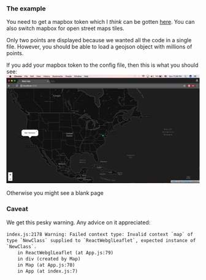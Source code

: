 ### The example
You need to get a mapbox token which I *think* can be gotten [here](https://www.mapbox.com/help/define-access-token/). You can also switch mapbox for open street maps tiles.

Only two points are displayed because we wanted all the code in a single file. However, you should be able to load a geojson object with millions of points.

If you add your mapbox token to the config file, then this is what you should see:
![sample](./example.png)

Otherwise you might see a blank page


### Caveat
We get this pesky warning. Any advice on it appreciated:
````
index.js:2178 Warning: Failed context type: Invalid context `map` of type `NewClass` supplied to `ReactWebglLeaflet`, expected instance of `NewClass`.
    in ReactWebglLeaflet (at App.js:79)
    in div (created by Map)
    in Map (at App.js:70)
    in App (at index.js:7)
````

